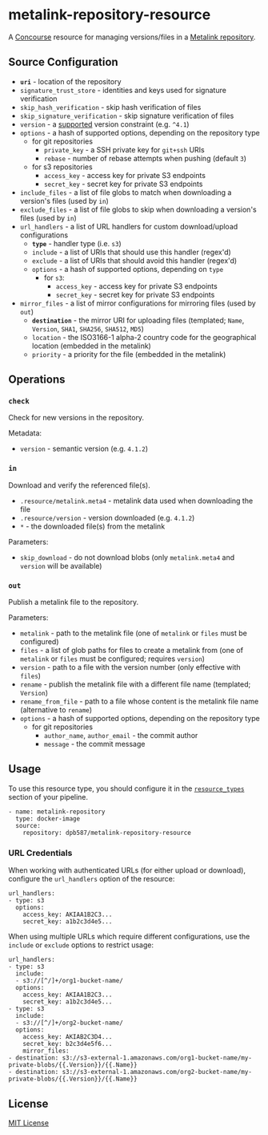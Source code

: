 # metalink-repository-resource

A [Concourse](https://concourse.ci) resource for managing versions/files in a [Metalink repository](https://github.com/dpb587/metalink/tree/master/repository#metalink-repository).


## Source Configuration

 * **`uri`** - location of the repository
 * `signature_trust_store` - identities and keys used for signature verification
 * `skip_hash_verification` - skip hash verification of files
 * `skip_signature_verification` - skip signature verification of files
 * `version` - a [supported](https://github.com/Masterminds/semver#basic-comparisons) version constraint (e.g. `^4.1`)
 * `options` - a hash of supported options, depending on the repository type
    * for git repositories
       * `private_key` - a SSH private key for `git+ssh` URIs
       * `rebase` - number of rebase attempts when pushing (default `3`)
    * for s3 repositories
       * `access_key` - access key for private S3 endpoints
       * `secret_key` - secret key for private S3 endpoints
 * `include_files` - a list of file globs to match when downloading a version's files (used by `in`)
 * `exclude_files` - a list of file globs to skip when downloading a version's files (used by `in`)
 * `url_handlers` - a list of URL handlers for custom download/upload configurations
    * **`type`** - handler type (i.e. `s3`)
    * `include` - a list of URIs that should use this handler (regex'd)
    * `exclude` - a list of URIs that should avoid this handler (regex'd)
    * `options` - a hash of supported options, depending on `type`
       * for `s3`:
          * `access_key` - access key for private S3 endpoints
          * `secret_key` - secret key for private S3 endpoints
 * `mirror_files` - a list of mirror configurations for mirroring files (used by `out`)
    * **`destination`** - the mirror URI for uploading files (templated; `Name`, `Version`, `SHA1`, `SHA256`, `SHA512`, `MD5`)
    * `location` - the ISO3166-1 alpha-2 country code for the geographical location (embedded in the metalink)
    * `priority` - a priority for the file (embedded in the metalink)


## Operations

### `check`

Check for new versions in the repository.

Metadata:

 * `version` - semantic version (e.g. `4.1.2`)


### `in`

Download and verify the referenced file(s).

 * `.resource/metalink.meta4` - metalink data used when downloading the file
 * `.resource/version` - version downloaded (e.g. `4.1.2`)
 * `*` - the downloaded file(s) from the metalink

Parameters:

 * `skip_download` - do not download blobs (only `metalink.meta4` and `version` will be available)


### `out`

Publish a metalink file to the repository.

Parameters:

 * `metalink` - path to the metalink file (one of `metalink` or `files` must be configured)
 * `files` - a list of glob paths for files to create a metalink from (one of `metalink` or `files` must be configured; requires `version`)
 * `version` - path to a file with the version number (only effective with `files`)
 * `rename` - publish the metalink file with a different file name (templated; `Version`)
 * `rename_from_file` - path to a file whose content is the metalink file name (alternative to `rename`)
 * `options` - a hash of supported options, depending on the repository type
    * for git repositories
       * `author_name`, `author_email` - the commit author
       * `message` - the commit message


## Usage


To use this resource type, you should configure it in the [`resource_types`](https://concourse-ci.org/resource-types.html) section of your pipeline.

    - name: metalink-repository
      type: docker-image
      source:
        repository: dpb587/metalink-repository-resource


### URL Credentials

When working with authenticated URLs (for either upload or download), configure the `url_handlers` option of the resource:

    url_handlers:
    - type: s3
      options:
        access_key: AKIAA1B2C3...
        secret_key: a1b2c3d4e5...

When using multiple URLs which require different configurations, use the `include` or `exclude` options to restrict usage:

    url_handlers:
    - type: s3
      include:
      - s3://[^/]+/org1-bucket-name/
      options:
        access_key: AKIAA1B2C3...
        secret_key: a1b2c3d4e5...
    - type: s3
      include:
      - s3://[^/]+/org2-bucket-name/
      options:
        access_key: AKIAB2C3D4...
        secret_key: b2c3d4e5f6...
		mirror_files:
    - destination: s3://s3-external-1.amazonaws.com/org1-bucket-name/my-private-blobs/{{.Version}}/{{.Name}}
    - destination: s3://s3-external-1.amazonaws.com/org2-bucket-name/my-private-blobs/{{.Version}}/{{.Name}}


## License

[MIT License](LICENSE)
